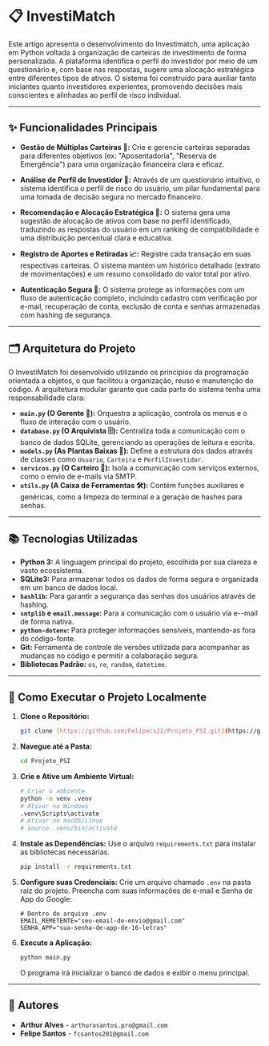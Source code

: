 # 📋 InvestiMatch

Este artigo apresenta o desenvolvimento do Investimatch, uma aplicação em Python voltada à organização de carteiras de investimento de forma personalizada. A plataforma identifica o perfil do investidor por meio de um questionário e, com base nas respostas, sugere uma alocação estratégica entre diferentes tipos de ativos. O sistema foi construído para auxiliar tanto iniciantes quanto investidores experientes, promovendo decisões mais conscientes e alinhadas ao perfil de risco individual.

---

## ✨ Funcionalidades Principais

* **Gestão de Múltiplas Carteiras 📂:** Crie e gerencie carteiras separadas para diferentes objetivos (ex: "Aposentadoria", "Reserva de Emergência") para uma organização financeira clara e eficaz.

* **Análise de Perfil de Investidor 🧠:** Através de um questionário intuitivo, o sistema identifica o perfil de risco do usuário, um pilar fundamental para uma tomada de decisão segura no mercado financeiro.

* **Recomendação e Alocação Estratégica 🎯:** O sistema gera uma sugestão de alocação de ativos com base no perfil identificado, traduzindo as respostas do usuário em um ranking de compatibilidade e uma distribuição percentual clara e educativa.

* **Registro de Aportes e Retiradas 📈:** Registre cada transação em suas respectivas carteiras. O sistema mantém um histórico detalhado (extrato de movimentações) e um resumo consolidado do valor total por ativo.

* **Autenticação Segura 🔐:** O sistema protege as informações com um fluxo de autenticação completo, incluindo cadastro com verificação por e-mail, recuperação de conta, exclusão de conta e senhas armazenadas com hashing de segurança.

---

## 🗂️ Arquitetura do Projeto

O InvestiMatch foi desenvolvido utilizando os princípios da programação orientada a objetos, o que facilitou a organização, reuso e manutenção do código. A arquitetura modular garante que cada parte do sistema tenha uma responsabilidade clara:

* **`main.py` (O Gerente 👔):** Orquestra a aplicação, controla os menus e o fluxo de interação com o usuário.
* **`database.py` (O Arquivista 🗄️):** Centraliza toda a comunicação com o banco de dados SQLite, gerenciando as operações de leitura e escrita.
* **`models.py` (As Plantas Baixas 📐):** Define a estrutura dos dados através de classes como `Usuario`, `Carteira` e `PerfilInvestidor`.
* **`servicos.py` (O Carteiro 📧):** Isola a comunicação com serviços externos, como o envio de e-mails via SMTP.
* **`utils.py` (A Caixa de Ferramentas 🛠️):** Contém funções auxiliares e genéricas, como a limpeza do terminal e a geração de hashes para senhas.

---

## 📚 Tecnologias Utilizadas

* **Python 3:** A linguagem principal do projeto, escolhida por sua clareza e vasto ecossistema.
* **SQLite3:** Para armazenar todos os dados de forma segura e organizada em um banco de dados local.
* **`hashlib`:** Para garantir a segurança das senhas dos usuários através de hashing.
* **`smtplib` e `email.message`:** Para a comunicação com o usuário via e--mail de forma nativa.
* **`python-dotenv`:** Para proteger informações sensíveis, mantendo-as fora do código-fonte.
* **Git:** Ferramenta de controle de versões utilizada para acompanhar as mudanças no código e permitir a colaboração segura.
* **Bibliotecas Padrão:** `os`, `re`, `random`, `datetime`.

---

## 🚀 Como Executar o Projeto Localmente

1.  **Clone o Repositório:**
    ```bash
    git clone [https://github.com/Felipecs22/Projeto_PSI.git](https://github.com/Felipecs22/Projeto_PSI.git)
    ```

2.  **Navegue até a Pasta:**
    ```bash
    cd Projeto_PSI
    ```

3.  **Crie e Ative um Ambiente Virtual:**
    ```bash
    # Criar o ambiente
    python -m venv .venv
    # Ativar no Windows
    .venv\Scripts\activate
    # Ativar no macOS/Linux
    # source .venv/bin/activate
    ```

4.  **Instale as Dependências:**
    Use o arquivo `requirements.txt` para instalar as bibliotecas necessárias.
    ```bash
    pip install -r requirements.txt
    ```

5.  **Configure suas Credenciais:**
    Crie um arquivo chamado `.env` na pasta raiz do projeto. Preencha com suas informações de e-mail e Senha de App do Google:
    ```
    # Dentro do arquivo .env
    EMAIL_REMETENTE="seu-email-de-envio@gmail.com"
    SENHA_APP="sua-senha-de-app-de-16-letras"
    ```

6.  **Execute a Aplicação:**
    ```bash
    python main.py
    ```
    O programa irá inicializar o banco de dados e exibir o menu principal.

---

## 👥 Autores

* **Arthur Alves** - `arthurasantos.pro@gmail.com`
* **Felipe Santos** - `fcsantos201@gmail.com`
